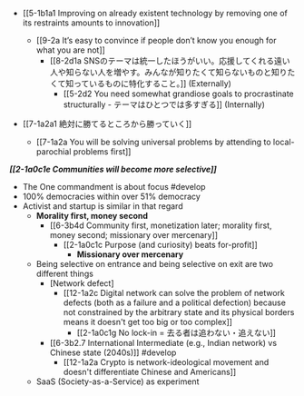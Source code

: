 - [[5-1b1a1 Improving on already existent technology by removing one of its restraints amounts to innovation]]
	- [[9-2a It’s easy to convince if people don’t know you enough for what you are not]]
		- [[8-2d1a SNSのテーマは統一したほうがいい。応援してくれる遠い人や知らない人を増やす。みんなが知りたくて知らないものと知りたくて知っているものに特化すること。]] (Externally)
			- [[5-2d2 You need somewhat grandiose goals to procrastinate structurally - テーマはひとつでは多すぎる]] (Internally)

- [[7-1a2a1 絶対に勝てるところから勝っていく]]
	- [[7-1a2a You will be solving universal problems by attending to local-parochial problems first]]

***[[2-1a0c1e Communities will become more selective]]***

- The One commandment is about focus #develop
- 100% democracies within over 51% democracy
- Activist and startup is similar in that regard
	- **Morality first, money second**
		- [[6-3b4d Community first, monetization later; morality first, money second; missionary over mercenary]]
			- [[2-1a0c1c Purpose (and curiosity) beats for-profit]]
				- **Missionary over mercenary**
	- Being selective on entrance and being selective on exit are two different things
		- [Network defect]
			- [[12-1a2c Digital network can solve the problem of network defects (both as a failure and a political defection) because not constrained by the arbitrary state and its physical borders means it doesn't get too big or too complex]]
				- [[2-1a0c1g No lock-in = 去る者は追わない・追えない]]
		- [[6-3b2.7 International Intermediate (e.g., Indian network) vs Chinese state (2040s)]] #develop 
			- [[12-1a2a Crypto is network-ideological movement and doesn't differentiate Chinese and Americans]]
	- SaaS (Society-as-a-Service) as experiment